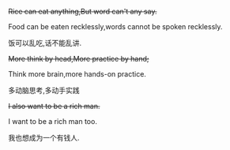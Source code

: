 ~~Rice can eat anything,But word can't any say.~~

Food can be eaten recklessly,words cannot be spoken recklessly.

饭可以乱吃,话不能乱讲.

~~More think by head,More practice by hand;~~

Think more brain,more hands-on practice.

多动脑思考,多动手实践


~~I also want to be a rich man.~~

I want to be a rich man too.

我也想成为一个有钱人.
